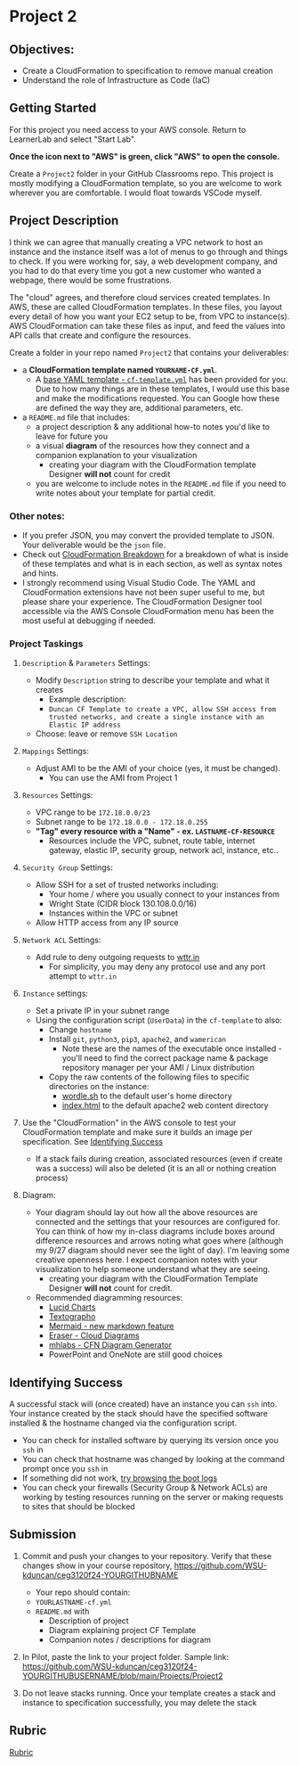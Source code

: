 # Project 2

## Objectives:

- Create a CloudFormation to specification to remove manual creation
- Understand the role of Infrastructure as Code (IaC)

## Getting Started

For this project you need access to your AWS console. Return to LearnerLab and select "Start Lab".

**Once the icon next to "AWS" is green, click "AWS" to open the console.**

Create a `Project2` folder in your GitHub Classrooms repo. This project is mostly modifying a CloudFormation template, so you are welcome to work wherever you are comfortable. I would float towards VSCode myself.
 
## Project Description

I think we can agree that manually creating a VPC network to host an instance and the instance itself was a lot of menus to go through and things to check. If you were working for, say, a web development company, and you had to do that every time you got a new customer who wanted a webpage, there would be some frustrations. 

The "cloud" agrees, and therefore cloud services created templates. In AWS, these are called CloudFormation templates. In these files, you layout every detail of how you want your EC2 setup to be, from VPC to instance(s). AWS CloudFormation can take these files as input, and feed the values into API calls that create and configure the resources.

Create a folder in your repo named `Project2` that contains your deliverables:
- a **CloudFormation template named `YOURNAME-CF.yml`**.
  - A [base YAML template - `cf-template.yml`](cf-template.yml) has been provided for you. Due to how many things are in these templates, I would use this base and make the modifications requested. You can Google how these are defined the way they are, additional parameters, etc.
- a `README.md` file that includes:
  - a project description & any additional how-to notes you'd like to leave for future you
  - a visual **diagram** of the resources how they connect and a companion explanation to your visualization
    - creating your diagram with the CloudFormation template Designer **will not** count for credit
  - you are welcome to include notes in the `README.md` file if you need to write notes about your template for partial credit.

### Other notes: 
- If you prefer JSON, you may convert the provided template to JSON. Your deliverable would be the `json` file.
- Check out [CloudFormation Breakdown](../../CourseNotes/AWS-CF-Breakdown.md) for a breakdown of what is inside of these templates and what is in each section, as well as syntax notes and hints.
- I strongly recommend using Visual Studio Code. The YAML and CloudFormation extensions have not been super useful to me, but please share your experience. The CloudFormation Designer tool accessible via the AWS Console CloudFormation menu has been the most useful at debugging if needed.

### Project Taskings

1. `Description` & `Parameters` Settings:

   - Modify `Description` string to describe your template and what it creates
     - Example description:
     - `Duncan CF Template to create a VPC, allow SSH access from trusted networks, and create a single instance with an Elastic IP address`
   - Choose: leave or remove `SSH Location`

2. `Mappings` Settings:

   - Adjust AMI to be the AMI of your choice (yes, it must be changed).
     - You can use the AMI from Project 1

3. `Resources` Settings:

    - VPC range to be `172.18.0.0/23`
    - Subnet range to be `172.18.0.0 - 172.18.0.255`
    - **"Tag" every resource with a "Name" - ex. `LASTNAME-CF-RESOURCE`**
      - Resources include the VPC, subnet, route table, internet gateway, elastic IP, security group, network acl, instance, etc..

4. `Security Group` Settings:

   - Allow SSH for a set of trusted networks including:
     - Your home / where you usually connect to your instances from
     - Wright State (CIDR block 130.108.0.0/16)
     - Instances within the VPC or subnet
   - Allow HTTP access from any IP source

5. `Network ACL` Settings:

    - Add rule to deny outgoing requests to [wttr.in](https://wttr.in/)
      - For simplicity, you may deny any protocol use and any port attempt to `wttr.in`

6. `Instance` settings:

   - Set a private IP in your subnet range
   - Using the configuration script (`UserData`) in the `cf-template` to also:
     - Change `hostname`
     - Install `git`, `python3`, `pip3`, `apache2`, and `wamerican`
       - Note these are the names of the executable once installed - you'll need to find the correct package name & package repository manager per your AMI / Linux distribution
     - Copy the raw contents of the following files to specific directories on the instance:
       - [wordle.sh](https://raw.githubusercontent.com/pattonsgirl/CEG3120/refs/heads/main/Projects/Project2/wordle.sh) to the default user's home directory
       - [index.html](https://raw.githubusercontent.com/pattonsgirl/CEG3120/refs/heads/main/Projects/Project2/index.html) to the default apache2 web content directory

7. Use the "CloudFormation" in the AWS console to test your CloudFormation template and make sure it builds an image per specification.  See [Identifying Success](#identifying-success)
   
   - If a stack fails during creation, associated resources (even if create was a success) will also be deleted (it is an all or nothing creation process)

8. Diagram:
   - Your diagram should lay out how all the above resources are connected and the settings that your resources are configured for.  You can think of how my in-class diagrams include boxes around difference resources and arrows noting what goes where (although my 9/27 diagram should never see the light of day).  I'm leaving some creative openness here.  I expect companion notes with your visualization to help someone understand what they are seeing.
       - creating your diagram with the CloudFormation Template Designer **will not** count for credit.  
   - Recommended diagramming resources: 
     - [Lucid Charts](https://www.lucidchart.com/pages/)
     - [Textographo](https://textografo.com/)
     - [Mermaid - new markdown feature](https://github.blog/2022-02-14-include-diagrams-markdown-files-mermaid/)
     - [Eraser - Cloud Diagrams](https://docs.tryeraser.com/docs/cloud-diagrams)
     - [mhlabs - CFN Diagram Generator](https://github.com/mhlabs/cfn-diagram)
     - PowerPoint and OneNote are still good choices

## Identifying Success

A successful stack will (once created) have an instance you can `ssh` into. Your instance created by the stack should have the specified software installed & the hostname changed via the configuration script.

- You can check for installed software by querying its version once you `ssh` in
- You can check that hostname was changed by looking at the command prompt once you `ssh` in
- If something did not work, [try browsing the boot logs](https://www.cyberciti.biz/faq/ubuntu-view-boot-log/)
- You can check your firewalls (Security Group & Network ACLs) are working by testing resources running on the server or making requests to sites that should be blocked

## Submission

1. Commit and push your changes to your repository. Verify that these changes show in your course repository, https://github.com/WSU-kduncan/ceg3120f24-YOURGITHUBNAME

   - Your repo should contain:
   - `YOURLASTNAME-cf.yml`
   - `README.md` with 
      - Description of project
      - Diagram explaining project CF Template
      - Companion notes / descriptions for diagram

2. In Pilot, paste the link to your project folder. Sample link: https://github.com/WSU-kduncan/ceg3120f24-YOURGITHUBUSERNAME/blob/main/Projects/Project2

3. Do not leave stacks running. Once your template creates a stack and instance to specification successfully, you may delete the stack

## Rubric

[Rubric](Rubric.md)
